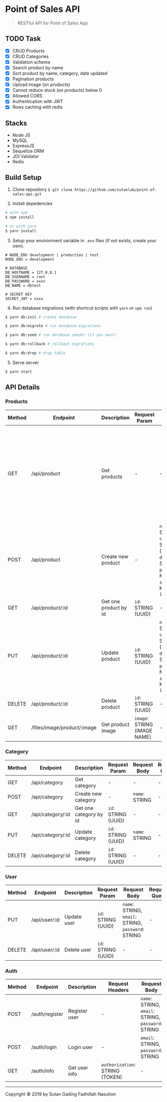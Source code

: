 # Point of Sales API

> RESTful API for Point of Sales App

## TODO Task
- [x] CRUD Products
- [x] CRUD Categories
- [x] Validation schema
- [x] Search product by name
- [x] Sort product by name, category, date updated
- [x] Pagination products
- [x] Upload image (on products)
- [x] Cannot reduce stock (on products) below 0
- [x] Allowed CORS
- [x] Authentication with JWT
- [x] Rows caching with redis

## Stacks
- Node JS
- MySQL
- ExpressJS
- Sequelize ORM
- JOI Validator
- Redis

## Build Setup
1. Clone repository
`$ git clone https://github.com/sutanlab/point-of-sales-api.git`

2. Install depedencies
```bash
# with npm
$ npm install

# or with yarn
$ yarn install
```

3. Setup your environment variable in `.env` files (if not exists, create your own).
```env
# NODE_ENV development | production | test
NODE_ENV = development

# DATABASE
DB_HOSTNAME = 127.0.0.1
DB_USERNAME = root
DB_PASSWORD = xxxx
DB_NAME = dbtest

# SECRET KEY
SECRET_JWT = xxxx
```

4. Run database migrations (with shortcut scripts with `yarn` or `npm run`)
```bash
$ yarn db:init # create database

$ yarn db:migrate # run database migrations

$ yarn db:seed # run database seeder (if you want)

$ yarn db:rollback # rollback migrations

$ yarn db:drop # drop table
```

5. Serve server
```bash
$ yarn start
```

## API Details

### Products
| Method | Endpoint | Description | Request Param | Request Body | Request Query |
| --- | --- | --- | --- | --- | --- |
| GET | /api/product | Get products | -  | -  | `search`: STRING, `limit`: NUMBER, `page`: NUMBER, `sort`: STRING (column with order splitted by '-'. Ex: `sort=name-asc (order by name ASC)` |
| POST | /api/product | Create new product | - | `name`: STRING, `category`: STRING (UUID), `description`: STRING, `price`: NUMBER, `stock`: NUMBER, `image: FILE` | - |
| GET | /api/product/:id | Get one product by id | `id`: STRING (UUID) | - | - |
| PUT | /api/product/:id | Update product | `id`: STRING (UUID) | `name`: STRING, `category`: STRING (UUID), `description`: STRING, `price`: NUMBER, `stock`: NUMBER, `image: FILE` | - |
| DELETE | /api/product/:id | Delete product | `id`: STRING (UUID) | - | - |
| GET | /files/image/product/:image | Get product image | `image`: STRING (IMAGE NAME) | - | - |

### Category
| Method | Endpoint | Description | Request Param | Request Body | Request Query |
| --- | --- | --- | --- | --- | --- |
| GET | /api/category | Get category | -  | -  | - |
| POST | /api/category | Create new category | - | `name`: STRING | - |
| GET | /api/category/:id | Get one category by id | `id`: STRING (UUID) | - | - |
| PUT | /api/category/:id | Update category | `id`: STRING (UUID) | `name`: STRING | - |
| DELETE | /api/category/:id | Delete category | `id`: STRING (UUID) | - | - |

### User
| Method | Endpoint | Description | Request Param | Request Body | Request Query |
| --- | --- | --- | --- | --- | --- |
| PUT | /api/user/:id | Update user | `id`: STRING (UUID) | `name`: STRING, `email`: STRING, `password`: STRING | - |
| DELETE | /api/user/:id | Delete user | `id`: STRING (UUID) | - | - |

### Auth
| Method | Endpoint | Description | Request Headers | Request Body |
| --- | --- | --- | --- | --- |
| POST | /auth/register | Register user | -  | `name`: STRING, `email`: STRING, `password`: STRING |
| POST | /auth/login | Login user | - | `email`: STRING, `password`: STRING |
| GET | /auth/info | Get user info | `authorization`: STRING (TOKEN) | - |

---
Copyright © 2019 by Sutan Gading Fadhillah Nasution
